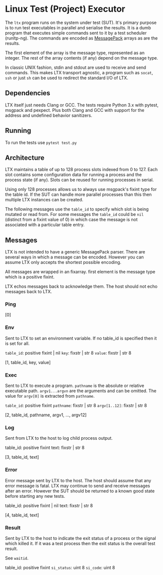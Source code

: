 # Linux Test (Project) Executor

The `ltx` program runs on the system under test (SUT). It's primary
purpose is to run test executables in parallel and serialise the
results. It is a dumb program that executes simple commands sent to it
by a test scheduler (runltp-ng). The commands are encoded as
[MessagePack](https://github.com/msgpack/msgpack/blob/master/spec.md)
arrays as are the results.

The first element of the array is the message type, represented as an
integer. The rest of the array contents (if any) depend on the message
type.

In classic UNIX fashion, stdin and stdout are used to receive and send
commands. This makes LTX transport agnostic, a program such as
`socat`, `ssh` or just `sh` can be used to redirect the standard I/O
of LTX.

## Dependencies

LTX itself just needs Clang or GCC. The tests require Python 3.x with
pytest, msgpack and pexpect. Plus both Clang and GCC with support for
the address and undefined behavior sanitizers.

## Running

To run the tests use `pytest test.py`

## Architecture

LTX maintains a table of up to 128 process slots indexed from 0
to 127. Each slot contains some configuration data for running a
process and the process state (if any). Slots can be reused for
running processes in serial.

Using only 128 processes allows us to always use msgpack's fixint type
for the table id. If the SUT can handle more parallel processes than
this then multiple LTX instances can be created.

The following messages use the `table_id` to specify which slot is
being mutated or read from. For some messages the `table_id` could be
`nil` (distinct from a fixint value of 0) in which case the message is
not associated with a particular table entry.

## Messages

LTX is not intended to have a generic MessagePack parser. There are
several ways in which a message can be encoded. However you can assume
LTX only accepts the shortest possible encoding.

All messages are wrapped in an fixarray. first element is the message
type which is a positive fixint.

LTX echos messages back to acknowledge them. The host should not echo
messages back to LTX.

### Ping

[0]

### Env

Sent to LTX to set an environment variable. If no table_id is
specified then it is set for all.

`table_id`: positive fixint | nil
`key`: fixstr | str 8
`value`: fixstr | str 8

[1, table_id, key, value]

### Exec

Sent to LTX to execute a program. `pathname` is the absolute or
relative executable path. `argv1...argvn` are the arguments and can be
omitted. The value for `argv[0]` is extracted from `pathname`.

`table_id`: positive fixint
`pathname`: fixstr | str 8
`argv[1..12]`: fixstr | str 8

[2, table_id, pathname, argv1, ..., argv12]

### Log

Sent from LTX to the host to log child process output.

table_id: positive fixint
text: fixstr | str 8

[3, table_id, text]

### Error

Error message sent by LTX to the host. The host should assume that any
error message is fatal. LTX may continue to send and receive messages
after an error. However the SUT should be returned to a known good
state before starting any new tests.

table_id: positive fixint | nil
text: fixstr | str 8

[4, table_id, text]

### Result

Sent by LTX to the host to indicate the exit status of a process or
the signal which killed it. If it was a test process then the exit
status is the overall test result.

See `waitid`.

table_id:  positive fixint
`si_status`: uint 8
`si_code`: uint 8
